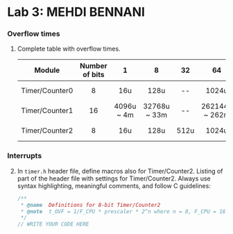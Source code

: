 # Lab 3: MEHDI BENNANI

### Overflow times

1. Complete table with overflow times.

    | **Module** | **Number of bits** | **1** | **8** | **32** | **64** | **128** | **256** | **1024** |
   | :-: | :-: | :-: | :-: | :-: | :-: | :-: | :-: | :-: |
   | Timer/Counter0 | 8  | 16u         | 128u         | --   | 1024u          | --    | 4096u ~ 4m | 16384u ~ 16m |
   | Timer/Counter1 | 16 | 4096u ~ 4m  | 32768u ~ 33m | --   | 262144u ~ 262m | --    | 1.048576   | 4.194304     |
   | Timer/Counter2 | 8  | 16u         | 128u         | 512u | 1024u          | 2048u | 4096u      | 16384u ~ 16m |


### Interrupts

2. In `timer.h` header file, define macros also for Timer/Counter2. Listing of part of the header file with settings for Timer/Counter2. Always use syntax highlighting, meaningful comments, and follow C guidelines:

   ```c
   /**
    * @name  Definitions for 8-bit Timer/Counter2
    * @note  t_OVF = 1/F_CPU * prescaler * 2^n where n = 8, F_CPU = 16 MHz
    */
   // WRITE YOUR CODE HERE
   ```